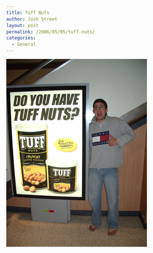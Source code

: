 ```yaml
---
title: Tuff Nuts
author: Josh Street
layout: post
permalink: /2006/05/05/tuff-nuts/
categories:
  - General
---
```

<p><a href="http://flickr.com/photos/joahua/140772149/"><img src="/blog/wp-content/2006/05/tuffnuts.jpg" alt="An ad for Tuff Nuts" /></a></p>
